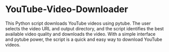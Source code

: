 # YouTube-Video-Downloader
This Python script downloads YouTube videos using pytube. The user selects the video URL and output directory, and the script identifies the best available video quality and downloads the video. With a simple interface and pytube power, the script is a quick and easy way to download YouTube videos.
